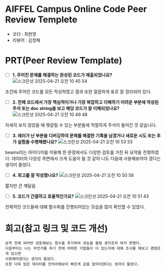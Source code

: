 # AIFFEL Campus Online Code Peer Review Templete
- 코더 : 최현영
- 리뷰어 : 김청해


# PRT(Peer Review Template)
- [ ]  **1. 주어진 문제를 해결하는 완성된 코드가 제출되었나요?**
![스크린샷 2025-04-21 오전 10 45 54](https://github.com/user-attachments/assets/3a9e5fc0-dcdd-4be4-b472-41199e421885)

조건에 주어진 코드를 모든 작성하였고 결과 또한 깔끔하게 표로 잘 정리되어 있다.
    
- [ ]  **2. 전체 코드에서 가장 핵심적이거나 가장 복잡하고 이해하기 어려운 부분에 작성된 
주석 또는 doc string을 보고 해당 코드가 잘 이해되었나요?**
![스크린샷 2025-04-21 오전 10 49 48](https://github.com/user-attachments/assets/b6e1a54d-d206-4fa4-a091-07b30ce12d55)

자세히 보지 않았을 때 헷갈릴 수 있는 부분들에 적절하게 주석이 들어간 것 같습니다.
        
- [ ]  **3. 에러가 난 부분을 디버깅하여 문제를 해결한 기록을 남겼거나
새로운 시도 또는 추가 실험을 수행해봤나요?**
![스크린샷 2025-04-21 오전 10 53 53](https://github.com/user-attachments/assets/ece1bd0f-2ae5-47c9-9428-07aceb20a699)

beams라는 아이디어를 이용해 한 문장에서도 다양한 검토를 거친 뒤 요약을 진행하였다.
데이터의 다양성 측면에서 크게 도움이 될 것 같아 
나도 다음에 사용해보아야 겠다는 생각이 들었다.
        
- [ ]  **4. 회고를 잘 작성했나요?**
![스크린샷 2025-04-21 오전 10 50 58](https://github.com/user-attachments/assets/9e4548b2-1d74-4a00-95aa-7f54b2c168ec)

짧지만 큰 깨달음
        
- [ ]  **5. 코드가 간결하고 효율적인가요?**
![스크린샷 2025-04-21 오전 10 51 43](https://github.com/user-attachments/assets/4ec3663e-3a2e-4d00-a19f-ccee16f4bdbd)

전체적인 코드들에 대해 함수화를 진행되어있는 모습을 많이 확인할 수 있었다.


# 회고(참고 링크 및 코드 개선)
```
요약 전에 여러번 검토해보는 함수를 추가하여 성능을 올릴 생각조차 하지 못했다.
다음부터는 나는 무언가를 하기 전에 어떠한 기법들이 더 있는지에 대해 조사를 해보고 괜찮은게 있으면
사용해야겠다는 생각이 들었다.
또한 더욱 많은 데이터를 전처리해보아 빠르게 감을 잡아야겠다는 생각이 들었다.
```
